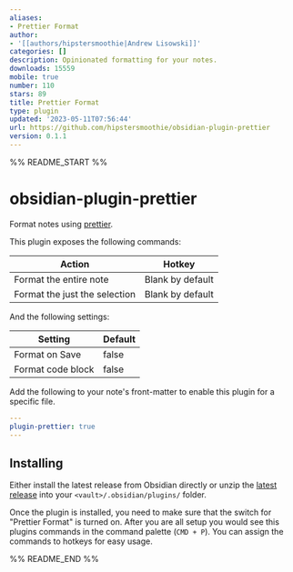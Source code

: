 ```yaml
---
aliases:
- Prettier Format
author:
- '[[authors/hipstersmoothie|Andrew Lisowski]]'
categories: []
description: Opinionated formatting for your notes.
downloads: 15559
mobile: true
number: 110
stars: 89
title: Prettier Format
type: plugin
updated: '2023-05-11T07:56:44'
url: https://github.com/hipstersmoothie/obsidian-plugin-prettier
version: 0.1.1
---
```


%% README_START %%

# obsidian-plugin-prettier

Format notes using [prettier](https://prettier.io/).

This plugin exposes the following commands:

| Action                        | Hotkey           |
| ----------------------------- | ---------------- |
| Format the entire note        | Blank by default |
| Format the just the selection | Blank by default |

And the following settings:

| Setting           | Default |
| ----------------- | ------- |
| Format on Save    | false   |
| Format code block | false   |

Add the following to your note's front-matter to enable this plugin for a specific file.

```yaml
---
plugin-prettier: true
---

```

## Installing

Either install the latest release from Obsidian directly or unzip the [latest release](https://github.com/hipstersmoothie/obsidian-plugin-prettier/releases/latest) into your `<vault>/.obsidian/plugins/` folder.

Once the plugin is installed, you need to make sure that the switch for "Prettier Format" is turned on.
After you are all setup you would see this plugins commands in the command palette (`CMD + P`).
You can assign the commands to hotkeys for easy usage.


%% README_END %%